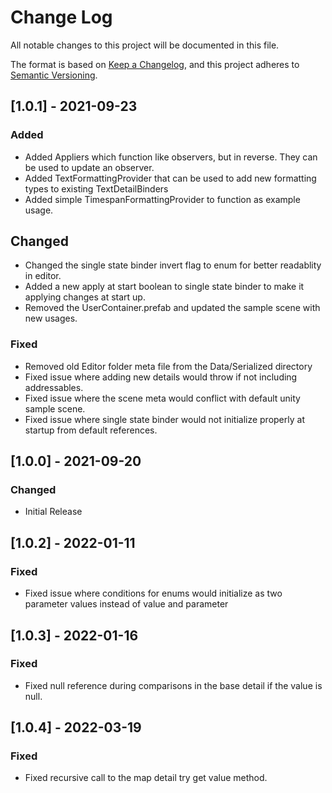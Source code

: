 # Change Log
All notable changes to this project will be documented in this file.

The format is based on [Keep a Changelog](https://keepachangelog.com/en/1.0.0/),
and this project adheres to [Semantic Versioning](https://semver.org/spec/v2.0.0.html).

## [1.0.1] - 2021-09-23
### Added
- Added Appliers which function like observers, but in reverse. They can be used to update an observer.
- Added TextFormattingProvider that can be used to add new formatting types to existing TextDetailBinders
- Added simple TimespanFormattingProvider to function as example usage.

## Changed
- Changed the single state binder invert flag to enum for better readablity in editor.
- Added a new apply at start boolean to single state binder to make it applying changes at start up.
- Removed the UserContainer.prefab and updated the sample scene with new usages.

### Fixed
- Removed old Editor folder meta file from the Data/Serialized directory
- Fixed issue where adding new details would throw if not including addressables.
- Fixed issue where the scene meta would conflict with default unity sample scene.
- Fixed issue where single state binder would not initialize properly at startup from default references.

## [1.0.0] - 2021-09-20
### Changed
- Initial Release

## [1.0.2] - 2022-01-11
### Fixed
- Fixed issue where conditions for enums would initialize as two parameter values instead of value and parameter

## [1.0.3] - 2022-01-16
### Fixed
- Fixed null reference during comparisons in the base detail if the value is null.

## [1.0.4] - 2022-03-19
### Fixed
- Fixed recursive call to the map detail try get value method.